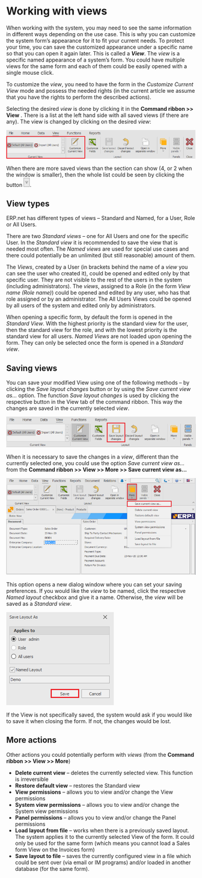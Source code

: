# Working with views

When working with the system, you may need to see the same information in different ways depending on the use case. This is why you can customize the system form’s appearance for it to fit your current needs. To protect your time, you can save the customized appearance under a specific name so that you can open it again later. This is called a ***View***. The *view* is a specific named appearance of a system’s form. You could have multiple views for the same form and each of them could be easily opened with a single mouse click.

To customize the *view*, you need to have the form in the *Customize Current View* mode and possess the needed rights (in the current article we assume that you have the rights to perform the described actions).

Selecting the desired 
*view* is done by clicking it in the **Command ribbon >> View** . There is a list at the left hand side with all saved views (if there are any). The view is changed by clicking on the desired *view*:

![View Tab](view-tab.png)

When there are more saved views than the section can show (4, or 2 when the window is smaller), then the whole list could be seen by clicking the button ![More Button](more-button.png).

## View types

ERP.net has different types of views – Standard and Named, for a User, Role or All Users.

There are two *Standard views* – one for All Users and one for the specific User. In the *Standard view* it is recommended to save the view that is needed most often. The *Named views* are used for special use cases and there could potentially be an unlimited (but still reasonable) amount of them.

The *Views*, created by a User (in brackets behind the name of a *view* you can see the user who created it), could be opened and edited only by that specific user. They are not visible to the rest of the users in the system (including administrators). The *views*, assigned to a Role (in the form *View name (Role name)*) could be opened and edited by any user, who has that role assigned or by an administrator. The All Users Views could be opened by all users of the system and edited only by administrators.

When opening a specific form, by default the form is opened in the *Standard View*. With the highest priority is the standard view for the user, then the standard view for the role, and with the lowest priority is the standard view for all users.
*Named Views* are not loaded upon opening the form. They can only be selected once the form is opened in a *Standard view*.

## Saving views

You can save your modified View using one of the following methods – by clicking the *Save layout changes* button or by using the *Save current view as…* option.
The function *Save layout changes* is used by clicking the respective button in the View tab of the command ribbon. This way the changes are saved in the currently selected *view*.
 
![Save Layout](save-layout.png)
 
When it is necessary to save the changes in a *view*, different than the currently selected one, you could use the option *Save current view as…* from the **Command ribbon >> View >> More >> Save current view as…**

![Save View](save-view.png)
 
This option opens a new dialog window where you can set your saving preferences. If you would like the *view* to be named, click the respective *Named layout* checkbox and give it a name. Otherwise, the *view* will be saved as a *Standard view*.

![Save Layout As](save-layout-as.png)

If the View is not specifically saved, the system would ask if you would like to save it when closing the form. If not, the changes would be lost.

## More actions

Other actions you could potentially perform with *views* (from the **Command ribbon >> View >> More**)

- **Delete current view** – deletes the currently selected view. This function is irreversible
- **Restore default view** – restores the Standard view
- **View permissions** – allows you to view and/or change the View permissions
- **System view permissions** – allows you to view and/or change the System view permissions
- **Panel permissions** – allows you to view and/or change the Panel permissions
- **Load layout from file** – works when there is a previously saved layout. The system applies it to the currently selected View of the form. It could only be used for the same form (which means you cannot load a Sales form View on the Invoices form)
- **Save layout to file** – saves the currently configured view in a file which could be sent over (via email or IM programs) and/or loaded in another database (for the same form).
